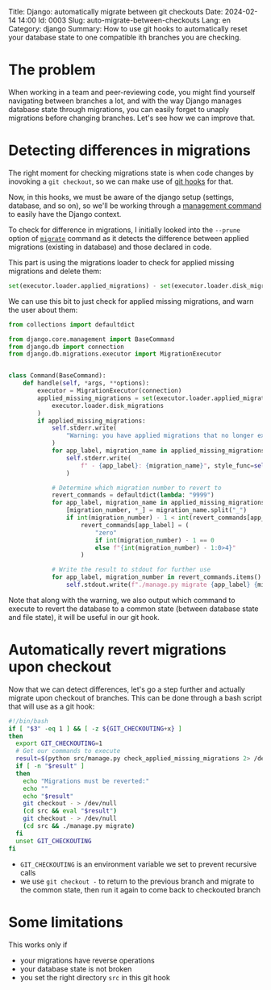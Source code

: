 Title: Django: automatically migrate between git checkouts
Date: 2024-02-14 14:00
Id: 0003
Slug: auto-migrate-between-checkouts
Lang: en
Category: django
Summary: How to use git hooks to automatically reset your database state to one compatible ith branches you are checking.

# The problem

When working in a team and peer-reviewing code, you might find yourself navigating between branches a lot, 
and with the way Django manages database state through migrations, you can easily forget to unaply migrations before changing branches.
Let's see how we can improve that.

# Detecting differences in migrations

The right moment for checking migrations state is when code changes by inovoking a `git checkout`, so we can make use 
of [git hooks](https://git-scm.com/book/en/v2/Customizing-Git-Git-Hooks) for that.

Now, in this hooks, we must be aware of the django setup (settings, database, and so on), so we'll be working 
through a [management command](https://docs.djangoproject.com/en/5.0/howto/custom-management-commands/) to easily have the Django context.

To check for difference in migrations, I initially looked into the `--prune` option of [`migrate`](https://github.com/django/django/blob/5.0/django/core/management/commands/migrate.py#L191-240) command 
as it detects the difference between applied migrations (existing in database) and those declared in code.

This part is using the migrations loader to check for applied missing migrations and delete them:
```python
set(executor.loader.applied_migrations) - set(executor.loader.disk_migrations)
```

We can use this bit to just check for applied missing migrations, and warn the user about them:
```python
from collections import defaultdict

from django.core.management import BaseCommand
from django.db import connection
from django.db.migrations.executor import MigrationExecutor


class Command(BaseCommand):
    def handle(self, *args, **options):
        executor = MigrationExecutor(connection)
        applied_missing_migrations = set(executor.loader.applied_migrations) - set(
            executor.loader.disk_migrations
        )
        if applied_missing_migrations:
            self.stderr.write(
                "Warning: you have applied migrations that no longer exist:"
            )
            for app_label, migration_name in applied_missing_migrations:
                self.stderr.write(
                    f" - {app_label}: {migration_name}", style_func=self.style.WARNING
                )

            # Determine which migration number to revert to
            revert_commands = defaultdict(lambda: "9999")
            for app_label, migration_name in applied_missing_migrations:
                [migration_number, *_] = migration_name.split("_")
                if int(migration_number) - 1 < int(revert_commands[app_label]):
                    revert_commands[app_label] = (
                        "zero"
                        if int(migration_number) - 1 == 0
                        else f"{int(migration_number) - 1:0>4}"
                    )

            # Write the result to stdout for further use
            for app_label, migration_number in revert_commands.items():
                self.stdout.write(f"./manage.py migrate {app_label} {migration_number}")
```

Note that along with the warning, we also output which command to execute to revert the database to a common state (between database state and file state),
it will be useful in our git hook.

# Automatically revert migrations upon checkout

Now that we can detect differences, let's go a step further and actually migrate upon checkout of branches. This can be done through a bash script that will use as a git hook:
```bash
#!/bin/bash
if [ "$3" -eq 1 ] && [ -z ${GIT_CHECKOUTING+x} ]
then
  export GIT_CHECKOUTING=1
  # Get our commands to execute
  result=$(python src/manage.py check_applied_missing_migrations 2> /dev/null)
  if [ -n "$result" ]
  then
    echo "Migrations must be reverted:"
    echo ""
    echo "$result"
    git checkout - > /dev/null
    (cd src && eval "$result")
    git checkout - > /dev/null
    (cd src && ./manage.py migrate)
  fi
  unset GIT_CHECKOUTING
fi
```

- `GIT_CHECKOUTING` is an environment variable we set to prevent recursive calls
- we use `git checkout -` to return to the previous branch and migrate to the common state, then run it again to come back to checkouted branch

# Some limitations

This works only if 
 - your migrations have reverse operations
 - your database state is not broken
 - you set the right directory `src` in this git hook
